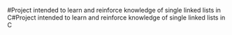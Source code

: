 #Project intended to learn and reinforce knowledge of single linked lists in C#Project intended to learn and reinforce knowledge of single linked lists in C
